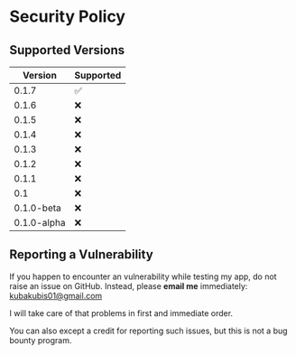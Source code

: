 # Security Policy

## Supported Versions

| Version | Supported          |
| ------- | ------------------ |
| 0.1.7 | :white_check_mark: |
| 0.1.6 | :x: |
| 0.1.5 | :x: |
| 0.1.4 | :x: |
| 0.1.3 | :x: |
| 0.1.2 | :x: |
| 0.1.1 | :x: |
| 0.1 | :x: |
| 0.1.0-beta | :x: |
| 0.1.0-alpha   | :x: |


## Reporting a Vulnerability

If you happen to encounter an vulnerability while testing my app, do not raise an issue on GitHub.
Instead, please **email me** immediately: kubakubis01@gmail.com

I will take care of that problems in first and immediate order.

You can also except a credit for reporting such issues, but this is not a bug bounty program.

